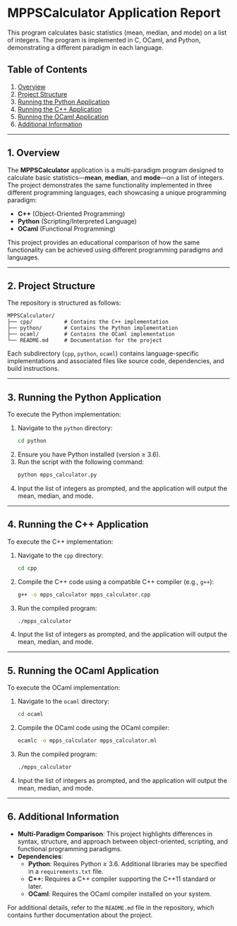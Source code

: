 # MPPSCalculator Application Report
This program calculates basic statistics (mean, median, and mode) on a list of integers. The program is implemented in C, OCaml, and Python, demonstrating a different paradigm in each language.

## Table of Contents
1. [Overview](#1-overview)
2. [Project Structure](#2-project-structure)
3. [Running the Python Application](#3-running-the-python-application)
4. [Running the C++ Application](#4-running-the-c-application)
5. [Running the OCaml Application](#5-running-the-ocaml-application)
6. [Additional Information](#6-additional-information)

---

## 1. Overview
The **MPPSCalculator** application is a multi-paradigm program designed to calculate basic statistics—**mean**, **median**, and **mode**—on a list of integers. The project demonstrates the same functionality implemented in three different programming languages, each showcasing a unique programming paradigm:
- **C++** (Object-Oriented Programming)
- **Python** (Scripting/Interpreted Language)
- **OCaml** (Functional Programming)

This project provides an educational comparison of how the same functionality can be achieved using different programming paradigms and languages.

---

## 2. Project Structure
The repository is structured as follows:
```
MPPSCalculator/
├── cpp/          # Contains the C++ implementation
├── python/       # Contains the Python implementation
├── ocaml/        # Contains the OCaml implementation
└── README.md     # Documentation for the project
```

Each subdirectory (`cpp`, `python`, `ocaml`) contains language-specific implementations and associated files like source code, dependencies, and build instructions.

---

## 3. Running the Python Application
To execute the Python implementation:
1. Navigate to the `python` directory:
   ```bash
   cd python
   ```
2. Ensure you have Python installed (version ≥ 3.6).
3. Run the script with the following command:
   ```bash
   python mpps_calculator.py
   ```
4. Input the list of integers as prompted, and the application will output the mean, median, and mode.

---

## 4. Running the C++ Application
To execute the C++ implementation:
1. Navigate to the `cpp` directory:
   ```bash
   cd cpp
   ```
2. Compile the C++ code using a compatible C++ compiler (e.g., `g++`):
   ```bash
   g++ -o mpps_calculator mpps_calculator.cpp
   ```
3. Run the compiled program:
   ```bash
   ./mpps_calculator
   ```
4. Input the list of integers as prompted, and the application will output the mean, median, and mode.

---

## 5. Running the OCaml Application
To execute the OCaml implementation:
1. Navigate to the `ocaml` directory:
   ```bash
   cd ocaml
   ```
2. Compile the OCaml code using the OCaml compiler:
   ```bash
   ocamlc -o mpps_calculator mpps_calculator.ml
   ```
3. Run the compiled program:
   ```bash
   ./mpps_calculator
   ```
4. Input the list of integers as prompted, and the application will output the mean, median, and mode.

---

## 6. Additional Information
- **Multi-Paradigm Comparison**: This project highlights differences in syntax, structure, and approach between object-oriented, scripting, and functional programming paradigms.
- **Dependencies**:
  - **Python**: Requires Python ≥ 3.6. Additional libraries may be specified in a `requirements.txt` file.
  - **C++**: Requires a C++ compiler supporting the C++11 standard or later.
  - **OCaml**: Requires the OCaml compiler installed on your system.

For additional details, refer to the `README.md` file in the repository, which contains further documentation about the project.
